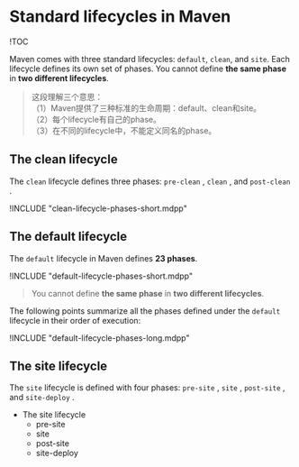# Standard lifecycles in Maven

!TOC

Maven comes with three standard lifecycles: `default`, `clean`, and `site`. Each lifecycle defines its own set of phases. You cannot define **the same phase** in **two different lifecycles**.

> 这段理解三个意思：  
> （1）Maven提供了三种标准的生命周期：default、clean和site。  
> （2）每个lifecycle有自己的phase。  
> （3）在不同的lifecycle中，不能定义同名的phase。


## The clean lifecycle

The `clean` lifecycle defines three phases: `pre-clean` , `clean` , and `post-clean` .

!INCLUDE "clean-lifecycle-phases-short.mdpp"


## The default lifecycle

The `default` lifecycle in Maven defines **23 phases**. 

!INCLUDE "default-lifecycle-phases-short.mdpp"


> You cannot define **the same phase** in **two different lifecycles**.



The following points summarize all the phases defined under the `default`
lifecycle in their order of execution:

!INCLUDE "default-lifecycle-phases-long.mdpp"



## The site lifecycle

The `site` lifecycle is defined with four phases: `pre-site` , `site` , `post-site` , and `site-deploy` . 

- The site lifecycle
    - pre-site
    - site
    - post-site
    - site-deploy


